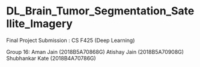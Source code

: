 # DL_Brain_Tumor_Segmentation_Satellite_Imagery
Final Project Submission : CS F425 (Deep Learning)

Group 16:
Aman Jain (2018B5A70868G)
Atishay Jain (2018B5A70908G)
Shubhankar Kate (2018B4A70786G)
